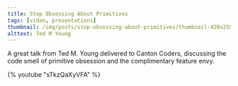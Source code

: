 ```yaml
---
title: Stop Obsessing About Primitives
tags: [video, presentations]
thumbnail: /img/posts/stop-obsessing-about-primitives/thumbnail-420x255.png
alttext: Ted M Young
---
```


A great talk from Ted M. Young delivered to Canton Coders, discussing the code smell of primitive obsession and
the complimentary feature envy.

{% youtube "sTkzQaXyVFA" %}
